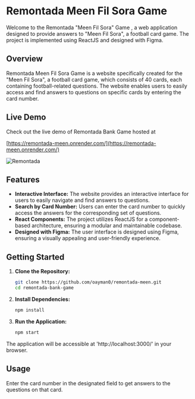 # Remontada Meen Fil Sora Game

Welcome to the Remontada "Meen Fil Sora" Game , a web application designed to provide answers to "Meen Fil Sora", a football card game. The project is implemented using ReactJS and designed with Figma.

## Overview

Remontada Meen Fil Sora Game is a website specifically created for the "Meen Fil Sora", a football card game, which consists of 40 cards, each containing football-related questions. The website enables users to easily access and find answers to questions on specific cards by entering the card number.

## Live Demo

Check out the live demo of Remontada Bank Game hosted at

[https://remontada-meen.onrender.com/](https://remontada-meen.onrender.com/)



![Remontada](https://github.com/oayman0/remontada-meen/assets/37955772/cf227f6d-64a0-4d0e-917f-bddb5462e3a3)

## Features

- **Interactive Interface:** The website provides an interactive interface for users to easily navigate and find answers to questions.
- **Search by Card Number:** Users can enter the card number to quickly access the answers for the corresponding set of questions.
- **React Components:** The project utilizes ReactJS for a component-based architecture, ensuring a modular and maintainable codebase.
- **Designed with Figma:** The user interface is designed using Figma, ensuring a visually appealing and user-friendly experience.

## Getting Started

1. **Clone the Repository:**
   ```bash
   git clone https://github.com/oayman0/remontada-meen.git
   cd remontada-bank-game
   
2. **Install Dependencies:**
   ```bash
   npm install
   
3. **Run the Application:**
   ```bash
   npm start
   
The application will be accessible at 'http://localhost:3000/' in your browser.

## Usage
Enter the card number in the designated field to get answers to the questions on that card.
